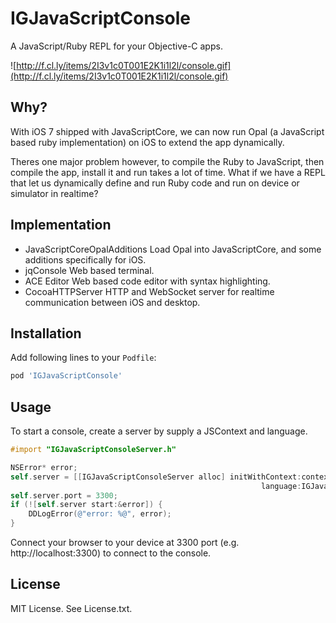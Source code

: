 # IGJavaScriptConsole

A JavaScript/Ruby REPL for your Objective-C apps.

![http://f.cl.ly/items/2I3v1c0T001E2K1i1l2l/console.gif](http://f.cl.ly/items/2I3v1c0T001E2K1i1l2l/console.gif)

## Why?

With iOS 7 shipped with JavaScriptCore, we can now run Opal (a JavaScript 
based ruby implementation) on iOS to extend the app dynamically.

Theres one major problem however, to compile the Ruby to JavaScript,
then compile the app, install it and run takes a lot of time. What
if we have a REPL that let us dynamically define and run Ruby code and 
run on device or simulator in realtime?

## Implementation

- JavaScriptCoreOpalAdditions Load Opal into JavaScriptCore, and some 
additions specifically for iOS.
- jqConsole Web based terminal.
- ACE Editor Web based code editor with syntax highlighting.
- CocoaHTTPServer HTTP and WebSocket server for realtime communication 
between iOS and desktop.

## Installation

Add following lines to your ``Podfile``:

```ruby
pod 'IGJavaScriptConsole'
```

## Usage

To start a console, create a server by supply a JSContext and language.

```objective-c
#import "IGJavaScriptConsoleServer.h"

NSError* error;
self.server = [[IGJavaScriptConsoleServer alloc] initWithContext:context
                                                        language:IGJavaScriptConsoleServerLanguageRuby];
self.server.port = 3300;
if (![self.server start:&error]) {
    DDLogError(@"error: %@", error);
}
```

Connect your browser to your device at 3300 port (e.g. http://localhost:3300)
to connect to the console.

## License

MIT License. See License.txt.